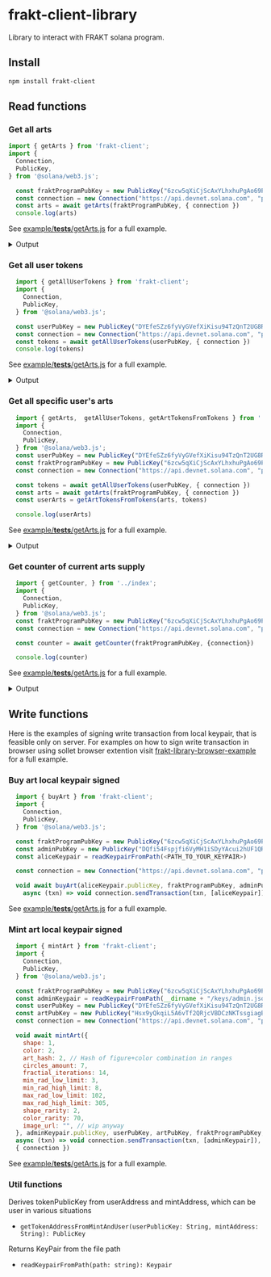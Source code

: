 # frakt-client-library

Library to interact with FRAKT solana program.

## Install

```bash
npm install frakt-client
```


## Read functions

### Get all arts

```js
import { getArts } from 'frakt-client';
import {
  Connection,
  PublicKey,
} from '@solana/web3.js';

  const fraktProgramPubKey = new PublicKey("6zcw5qXiCjScAxYLhxhuPgAo69PSoDijpnWTDGmDVDbv")
  const connection = new Connection("https://api.devnet.solana.com", "processed")
  const arts = await getArts(fraktProgramPubKey, { connection })
  console.log(arts)
```
See [example/__tests__/getArts.js](https://github.com/frakt-solana/frakt-client-library/blob/master/src/__tests__/getArts.test.ts) for a full example.

<details>
<summary>Output</summary>

```js
    [
      {
        metadata: {
          artAccountPubkey: '5GVy2aWvbgtyhc5RXjQJWRSut2H2ntY9spo3hNNGrheX',
          isInitialized: true,
          id: 4,
          first_owner_pubkey: 'DYEfeSZz6fyVyGVefXiKisu94TzQnT2UG8Rc1ZZ2wAWb',
          minted_token_pubkey: '11111111111111111111111111111111',
          is_minted: false,
          created_at: 1622842277
        },
        attributes: {
          shape: 0,
          color: 0,
          art_hash: 0,
          circles_amount: 0,
          fractial_iterations: 0,
          min_rad_low_limit: 0,
          min_rad_high_limit: 0,
          max_rad_low_limit: 0,
          max_rad_high_limit: 0,
          shape_rarity: 0,
          color_rarity: 0,
          image_url: ''
        }
      },
      {
        metadata: {
          artAccountPubkey: 'DHEbQmgGyHbUWuen9knm72DpMvbexuWTgXa3bwsbtY8w',
          isInitialized: true,
          id: 1,
          first_owner_pubkey: 'DYEfeSZz6fyVyGVefXiKisu94TzQnT2UG8Rc1ZZ2wAWb',
          minted_token_pubkey: 'G7dAEvrX14WnAm79a4ziiSKuoJ3wdCxBwVFn6zd4FyNo',
          is_minted: true,
          created_at: 1622841755
        },
        attributes: {
          shape: 1,
          color: 2,
          art_hash: 2,
          circles_amount: 7,
          fractial_iterations: 14,
          min_rad_low_limit: 3,
          min_rad_high_limit: 8,
          max_rad_low_limit: 102,
          max_rad_high_limit: 305,
          shape_rarity: 2,
          color_rarity: 70,
          image_url: 'https://i.ibb.co/hMwzcpF/frakt-ex.jpg'
        }
      },
    ]
```
</details>

### Get all user tokens

```js
  import { getAllUserTokens } from 'frakt-client';
  import {
    Connection,
    PublicKey,
  } from '@solana/web3.js';

  const userPubKey = new PublicKey("DYEfeSZz6fyVyGVefXiKisu94TzQnT2UG8Rc1ZZ2wAWb")
  const connection = new Connection("https://api.devnet.solana.com", "processed")
  const tokens = await getAllUserTokens(userPubKey, { connection })
  console.log(tokens)
```
See [example/__tests__/getArts.js](https://github.com/frakt-solana/frakt-client-library/blob/master/src/__tests__/getArts.test.ts) for a full example.

<details>
<summary>Output</summary>

```js
    [
      {
        tokenAccountPubkey: 'HwBG6T84nXx696reiTXj221Sd9KqfiwJsZDk5AgS4S2w',
        mint: 'nmPRdEQrmp6soRimLvogW92RG6Aj2vi494RAVN768CA',
        owner: 'DYEfeSZz6fyVyGVefXiKisu94TzQnT2UG8Rc1ZZ2wAWb',
        amount: 1,
        delegateOption: false,
        delegate: '11111111111111111111111111111111',
        state: true,
        isNativeOption: false,
        isNative: 0,
        delegatedAmount: 0,
        closeAuthorityOption: false,
        closeAuthority: '11111111111111111111111111111111'
      },
      {
        tokenAccountPubkey: '2HimvoswsC91aYcP1odXmUxXnE4GrYNS8exfrNXFTx2E',
        mint: 'Ht1yx8tz48vbesYFAtLMPNFCaVo2pKsQXYkfo7pZxhDi',
        owner: 'DYEfeSZz6fyVyGVefXiKisu94TzQnT2UG8Rc1ZZ2wAWb',
        amount: 1,
        delegateOption: false,
        delegate: '11111111111111111111111111111111',
        state: true,
        isNativeOption: false,
        isNative: 0,
        delegatedAmount: 0,
        closeAuthorityOption: false,
        closeAuthority: '11111111111111111111111111111111'
      },
      {
        tokenAccountPubkey: 'AfKsnT3b6DERcfJbREAuV7JH8JWjA3dQpTDto4rE7Ndd',
        mint: '5sAdZkmEvxBh7nM7q5asjzmWDeRqDJcLneiF3fNMHcUi',
        owner: 'DYEfeSZz6fyVyGVefXiKisu94TzQnT2UG8Rc1ZZ2wAWb',
        amount: 1,
        delegateOption: false,
        delegate: '11111111111111111111111111111111',
        state: true,
        isNativeOption: false,
        isNative: 0,
        delegatedAmount: 0,
        closeAuthorityOption: false,
        closeAuthority: '11111111111111111111111111111111'
      }
    ]
```
</details>

### Get all specific user's arts

```js
  import { getArts,  getAllUserTokens, getArtTokensFromTokens } from '../index';
  import {
    Connection,
    PublicKey,
  } from '@solana/web3.js';
  const userPubKey = new PublicKey("DYEfeSZz6fyVyGVefXiKisu94TzQnT2UG8Rc1ZZ2wAWb")
  const fraktProgramPubKey = new PublicKey("6zcw5qXiCjScAxYLhxhuPgAo69PSoDijpnWTDGmDVDbv")
  const connection = new Connection("https://api.devnet.solana.com", "processed")

  const tokens = await getAllUserTokens(userPubKey, { connection })
  const arts = await getArts(fraktProgramPubKey, { connection })
  const userArts = getArtTokensFromTokens(arts, tokens)

  console.log(userArts)
```
See [example/__tests__/getArts.js](https://github.com/frakt-solana/frakt-client-library/blob/master/src/__tests__/getArts.test.ts) for a full example.

<details>
<summary>Output</summary>

```js
    [
      {
        metadata: {
          artAccountPubkey: '5GVy2aWvbgtyhc5RXjQJWRSut2H2ntY9spo3hNNGrheX',
          isInitialized: true,
          id: 4,
          first_owner_pubkey: 'DYEfeSZz6fyVyGVefXiKisu94TzQnT2UG8Rc1ZZ2wAWb',
          minted_token_pubkey: '11111111111111111111111111111111',
          is_minted: false,
          created_at: 1622842277
        },
        attributes: {
          shape: 0,
          color: 0,
          art_hash: 0,
          circles_amount: 0,
          fractial_iterations: 0,
          min_rad_low_limit: 0,
          min_rad_high_limit: 0,
          max_rad_low_limit: 0,
          max_rad_high_limit: 0,
          shape_rarity: 0,
          color_rarity: 0,
          image_url: ''
        }
      },
      {
        metadata: {
          artAccountPubkey: 'DHEbQmgGyHbUWuen9knm72DpMvbexuWTgXa3bwsbtY8w',
          isInitialized: true,
          id: 1,
          first_owner_pubkey: 'DYEfeSZz6fyVyGVefXiKisu94TzQnT2UG8Rc1ZZ2wAWb',
          minted_token_pubkey: 'G7dAEvrX14WnAm79a4ziiSKuoJ3wdCxBwVFn6zd4FyNo',
          is_minted: true,
          created_at: 1622841755
        },
        attributes: {
          shape: 1,
          color: 2,
          art_hash: 2,
          circles_amount: 7,
          fractial_iterations: 14,
          min_rad_low_limit: 3,
          min_rad_high_limit: 8,
          max_rad_low_limit: 102,
          max_rad_high_limit: 305,
          shape_rarity: 2,
          color_rarity: 70,
          image_url: 'https://i.ibb.co/hMwzcpF/frakt-ex.jpg'
        }
      },

    ]
```
</details>

### Get counter of current arts supply

```js
  import { getCounter, } from '../index';
  import {
    Connection,
    PublicKey,
  } from '@solana/web3.js';
  const fraktProgramPubKey = new PublicKey("6zcw5qXiCjScAxYLhxhuPgAo69PSoDijpnWTDGmDVDbv")
  const connection = new Connection("https://api.devnet.solana.com", "processed")

  const counter = await getCounter(fraktProgramPubKey, {connection})

  console.log(counter)
```
See [example/__tests__/getArts.js](https://github.com/frakt-solana/frakt-client-library/blob/master/src/__tests__/getArts.test.ts) for a full example.

<details>
<summary>Output</summary>

```js
    {
      counterAccountPubkey: 'Cfbth2vrShsUBwjZZFC1xoPGcDdoFMikCyXxQD5yzEyj',
      isInitialized: true,
      count: 10
    }
```
</details>

## Write functions

Here is the examples of signing write transaction from local keypair, that is feasible only on server. For examples on how to sign write transaction in browser using sollet browser extention visit [frakt-library-browser-example](https://github.com/frakt-solana/frakt-library-browser-example) for a full example.

### Buy art local keypair signed

```js
  import { buyArt } from 'frakt-client';
  import {
    Connection,
    PublicKey,
  } from '@solana/web3.js';

  const fraktProgramPubKey = new PublicKey("6zcw5qXiCjScAxYLhxhuPgAo69PSoDijpnWTDGmDVDbv")
  const adminPubKey = new PublicKey("DQfi54Fspjfi6VyMH1iSDyYAcui2hUF1QRbQ1GM7N1uo")
  const aliceKeypair = readKeypairFromPath(<PATH_TO_YOUR_KEYPAIR>) 

  const connection = new Connection("https://api.devnet.solana.com", "processed")

  void await buyArt(aliceKeypair.publicKey, fraktProgramPubKey, adminPubKey,
    async (txn) => void connection.sendTransaction(txn, [aliceKeypair]), { connection })

```
See [example/__tests__/getArts.js](https://github.com/frakt-solana/frakt-client-library/blob/master/src/__tests__/getArts.test.ts) for a full example.


### Mint art local keypair signed

```js
  import { mintArt } from 'frakt-client';
  import {
    Connection,
    PublicKey,
  } from '@solana/web3.js';

  const fraktProgramPubKey = new PublicKey("6zcw5qXiCjScAxYLhxhuPgAo69PSoDijpnWTDGmDVDbv")
  const adminKeypair = readKeypairFromPath(__dirname + "/keys/admin.json")
  const userPubKey = new PublicKey("DYEfeSZz6fyVyGVefXiKisu94TzQnT2UG8Rc1ZZ2wAWb")
  const artPubKey = new PublicKey("Hsx9yQkqiL5A6vTf2QRjcVBDCzNKTssgiagBVbWXmtd7")
  const connection = new Connection("https://api.devnet.solana.com", "processed")

  void await mintArt({
    shape: 1,
    color: 2,
    art_hash: 2, // Hash of figure+color combination in ranges
    circles_amount: 7,
    fractial_iterations: 14,
    min_rad_low_limit: 3,
    min_rad_high_limit: 8,
    max_rad_low_limit: 102,
    max_rad_high_limit: 305,
    shape_rarity: 2,
    color_rarity: 70,
    image_url: "", // wip anyway
  }, adminKeypair.publicKey, userPubKey, artPubKey, fraktProgramPubKey,
  async (txn) => void connection.sendTransaction(txn, [adminKeypair]),
  { connection })

```
See [example/__tests__/getArts.js](https://github.com/frakt-solana/frakt-client-library/blob/master/src/__tests__/getArts.test.ts) for a full example.

### Util functions
Derives tokenPublicKey from userAddress and mintAddress, which can be user in various situations
* ```getTokenAddressFromMintAndUser(userPublicKey: String, mintAddress: String): PublicKey```

Returns KeyPair from the file path
* ```readKeypairFromPath(path: string): Keypair```